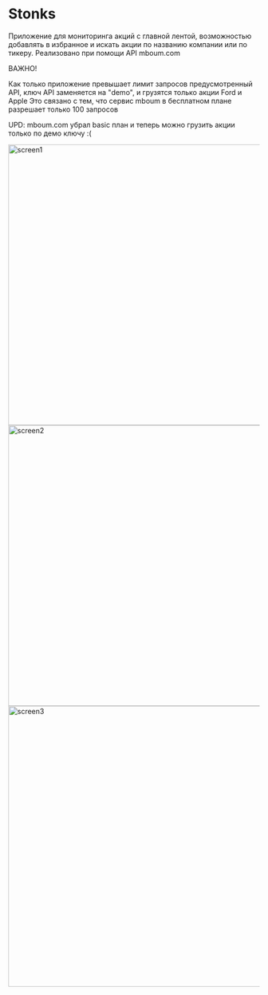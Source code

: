 # Stonks
Приложение для мониторинга акций с главной лентой, возможностью добавлять в избранное и искать акции по названию компании или по тикеру.
Реализовано при помощи API mboum.com

ВАЖНО!

Как только приложение превышает лимит запросов предусмотренный API, ключ API заменяется на "demo", и грузятся только акции Ford и Apple
Это связано с тем, что сервис mboum в бесплатном плане разрешает только 100 запросов

UPD: mboum.com убрал basic план и теперь можно грузить акции только по демо ключу :(

<img width="563" alt="screen1" src="https://user-images.githubusercontent.com/21274627/110124906-bef17a00-7dd3-11eb-919b-bc1c3bb2b88c.png">
<img width="563" alt="screen2" src="https://user-images.githubusercontent.com/21274627/110124908-bf8a1080-7dd3-11eb-9341-c129c299b968.png">
<img width="563" alt="screen3" src="https://user-images.githubusercontent.com/21274627/110124894-bac55c80-7dd3-11eb-8da3-59d4588ac6ef.png">



